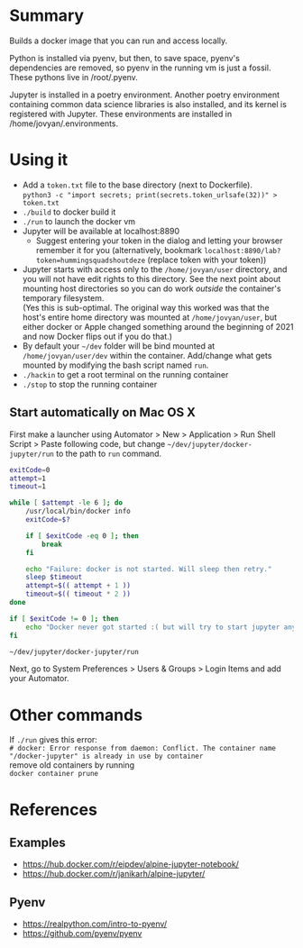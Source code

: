 # Summary

Builds a docker image that you can run and access locally. 

Python is installed via pyenv, but then, to save space, pyenv's dependencies are removed, so pyenv in the 
running vm is just a fossil. These pythons live in /root/.pyenv.

Jupyter is installed in a poetry environment. Another poetry environment containing common data science libraries is 
also installed, and its kernel is registered with Jupyter. These environments are installed in 
/home/jovyan/.environments.

# Using it

* Add a `token.txt` file to the base directory (next to Dockerfile).  
    `python3 -c "import secrets; print(secrets.token_urlsafe(32))" > token.txt`
* `./build` to docker build it
* `./run` to launch the docker vm
* Jupyter will be available at localhost:8890
    * Suggest entering your token in the dialog and letting your browser remember it for you (alternatively, bookmark `localhost:8890/lab?token=hummingsquadshoutdeze` (replace token with your token))
* Jupyter starts with access only to the `/home/jovyan/user` directory, and you will not have edit rights to this 
    directory. See the next point about mounting host directories so you can do work *outside* the container's 
    temporary filesystem.  
    (Yes this is sub-optimal. The original way this worked was that the host's entire home 
    directory was mounted at `/home/jovyan/user`, but either docker or Apple changed something around the beginning of 
    2021 and now Docker flips out if you do that.)
* By default your `~/dev` folder will be bind mounted at `/home/jovyan/user/dev` within the container. Add/change what gets
mounted by modifying the bash script named `run`.
* `./hackin` to get a root terminal on the running container
* `./stop` to stop the running container

## Start automatically on Mac OS X

First make a launcher using Automator > New > Application > Run Shell Script > Paste following code, but change 
`~/dev/jupyter/docker-jupyter/run` to the path to `run` command.

```bash
exitCode=0
attempt=1
timeout=1

while [ $attempt -le 6 ]; do
    /usr/local/bin/docker info
    exitCode=$?

    if [ $exitCode -eq 0 ]; then
	    break
    fi

    echo "Failure: docker is not started. Will sleep then retry."
    sleep $timeout
    attempt=$(( attempt + 1 ))
    timeout=$(( timeout * 2 ))
done

if [ $exitCode != 0 ]; then
    echo "Docker never got started :( but will try to start jupyter anyways"
fi

~/dev/jupyter/docker-jupyter/run
```

Next, go to System Preferences > Users & Groups > Login Items and add your Automator.

# Other commands

If `./run` gives this error:  
`# docker: Error response from daemon: Conflict. The container name "/docker-jupyter" is already in use by container`  
remove old containers by running  
`docker container prune`

# References

## Examples

* https://hub.docker.com/r/eipdev/alpine-jupyter-notebook/
* https://hub.docker.com/r/janikarh/alpine-jupyter/

## Pyenv

* https://realpython.com/intro-to-pyenv/
* https://github.com/pyenv/pyenv
